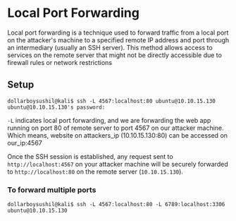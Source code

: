 # Local Port Forwarding

Local port forwarding is a technique used to forward traffic from a local port on the attacker's machine to a specified remote IP address and port through an intermediary (usually an SSH server). This method allows access to services on the remote server that might not be directly accessible due to firewall rules or network restrictions



## Setup

```
dollarboysushil@kali$ ssh -L 4567:localhost:80 ubuntu@10.10.15.130
ubuntu@10.10.15.130's password:
```

`-L` indicates local port forwarding, and we are forwarding the web app running on port 80  of remote server to port 4567 on our attacker machine.\
Which means, website on attackers\_ip (10.10.15.130:80) can be accessed on our\_ip:4567

Once the SSH session is established, any request sent to `http://localhost:4567` on your attacker machine will be securely forwarded to `http://localhost:80` on the remote server (`10.10.15.130`).



### To forward multiple ports

```
dollarboysushil@kali$ ssh -L 4567:localhost:80 -L 6789:localhost:3306 ubuntu@10.10.15.130
```

